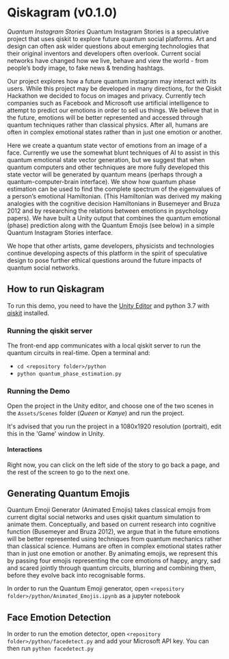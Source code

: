# Qiskagram (v0.1.0)
*Quantum Instagram Stories*
Quantum Instagram Stories is a speculative project that uses qiskit to explore future quantum social platforms. Art and design can often ask wider questions about emerging technologies that their original inventors and developers often overlook. Current social networks have changed how we live, behave and view the world - from people’s body image, to fake news & trending hashtags. 

Our project explores how a future quantum instagram may interact with its users. While this project may be developed in many directions, for the Qiskit Hackathon we decided to focus on images and privacy. Currently tech companies such as Facebook and Microsoft use artificial intelligence to attempt to predict our emotions in order to sell us things. We believe that in the future, emotions will be better represented and accessed through quantum techniques rather than classical physics. After all, humans are often in complex emotional states rather than in just one emotion or another. 

Here we create a quantum state vector of emotions from an image of a face. Currently we use the somewhat blunt techniques of AI to assist in this quantum emotional state vector generation, but we suggest that when quantum computers and other techniques are more fully developed this state vector will be generated by quantum means (perhaps through a quantum-computer-brain interface). We show how quantum phase estimation can be used to find the complete spectrum of the eigenvalues of a person’s emotional Hamiltonian. (This Hamiltonian was derived my making analogies with the cognitive decision Hamiltonians in Busemeyer and Bruza 2012 and by researching the relations between emotions in psychology papers). We have built a Unity output that combines the quantum emotional (phase) prediction along with the Quantum Emojis (see below) in a simple Quantum Instagram Stories interface.

We hope that other artists, game developers, physicists and technologies continue developing aspects of this platform in the spirit of speculative design to pose further ethical questions around the future impacts of quantum social networks.


## How to run Qiskagram
To run this demo, you need to have the [Unity Editor](https://unity3d.com/get-unity/) and python 3.7 with [qiskit](https://qiskit.org) installed.

### Running the qiskit server
The front-end app communicates with a local qiskit server to run the quantum circuits in real-time. Open a terminal and:
* `cd <repository folder>/python`
* `python quantum_phase_estimation.py`

### Running the Demo
Open the project in the Unity editor, and choose one of the two scenes in the `Assets/Scenes` folder (*Queen* or *Kanye*) and run the project.

It's advised that you run the project in a 1080x1920 resolution (portrait), edit this in the 'Game' window in Unity.

#### Interactions
Right now, you can click on the left side of the story to go back a page, and the rest of the screen to go to the next one.

## Generating Quantum Emojis
Quantum Emoji Generator (Animated Emojis) takes classical emojis from current digital social networks and uses qiskit quantum simulation to animate them. Conceptually, and based on current research into cognitive function (Busemeyer and Bruza 2012), we argue that in the future emotions will be better represented using techniques from quantum mechanics rather than classical science. Humans are often in complex emotional states rather than in just one emotion or another. By animating emojis, we represent this by passing four emojis representing the core emotions of happy, angry, sad and scared jointly through quantum circuits, blurring and combining them, before they evolve back into recognisable forms.

In order to run the Quantum Emoji generator, open `<repository folder>/python/Animated_Emojis.ipynb` as a jupyter notebook

## Face Emotion Detection
In order to run the emotion detector, open `<repository folder>/python/facedetect.py` and add your Microsoft API key. You can then run `python facedetect.py`

